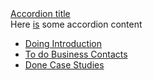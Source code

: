 <div class="spacing">
  <section class="au-accordion">
    <a href="#accordion-default" class="au-accordion__title js-au-accordion" aria-controls="accordion-default" aria-expanded="true" aria-selected="true" role="tab" onclick="return AU.accordion.Toggle( this )">Accordion title</a>
    <div class="au-accordion__body" id="accordion-default" aria-hidden="false">
      <div class="au-accordion__body-wrapper">
        Here <a href="#url">is</a> some accordion content
      </div>
    </div>
  </section>
  <ul class="au-progress-indicator">
    <li>
      <a class="au-progress-indicator__link au-progress-indicator__link--doing" href="#url">
        <span class="au-progress-indicator__status">Doing</span>
        Introduction
      </a>
    </li>
    <li>
      <a class="au-progress-indicator__link au-progress-indicator__link--todo" href="#url">
        <span class="au-progress-indicator__status">To do</span>
        Business Contacts
      </a>
    </li>
    <li>
      <a class="au-progress-indicator__link au-progress-indicator__link--done" href="#url">
        <span class="au-progress-indicator__status">Done</span>
        Case Studies
      </a>
    </li>
  </ul>
</div>
